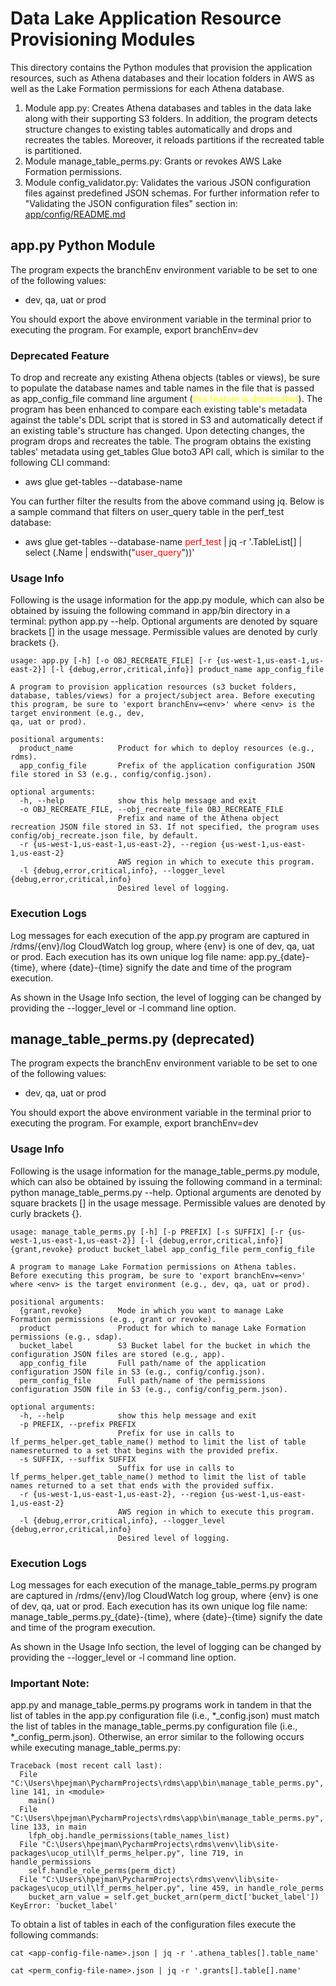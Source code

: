 # Data Lake Application Resource Provisioning Modules
This directory contains the Python modules that provision the application resources,
such as Athena databases and their location folders in AWS as well as the Lake Formation
permissions for each Athena database.
1. Module app.py: Creates Athena databases and tables in the data lake along with their supporting
S3 folders. In addition, the program detects structure changes to existing tables automatically and drops and 
recreates the tables. Moreover, it reloads partitions if the recreated table is partitioned.
2. Module manage_table_perms.py: Grants or revokes AWS Lake Formation permissions.
3. Module config_validator.py: Validates the various JSON configuration files against predefined JSON schemas.
For further information refer to "Validating the JSON configuration files" section in:
 [app/config/README.md](../config/README.md)

## app.py Python Module
The program expects the branchEnv environment variable to be set to one of the following values:
- dev, qa, uat or prod

You should export the above environment variable in the terminal prior to executing the program.
For example, export branchEnv=dev

### Deprecated Feature
To drop and recreate any existing Athena objects (tables or views), be sure to populate the database 
names and table names in the file that is passed as app_config_file command line argument (<span style="color:yellow">this feature is deprecated</span>).
The program has been enhanced to compare each existing table's metadata against the table's 
DDL script that is stored in S3 and automatically detect if an existing table's structure has changed. Upon 
detecting changes, the program drops and recreates the table. The program obtains the existing tables'
metadata using get_tables Glue boto3 API call, which is similar to the following CLI command:

- aws glue get-tables --database-name <database-name> 

You can further filter the results from the above command using jq. Below is a sample command that filters on 
user_query table in the perf_test database:

- aws glue get-tables --database-name <span style="color:red">perf_test</span> | jq -r '.TableList[] | select (.Name | endswith("<span style="color:red">user_query</span>"))'

### Usage Info
Following is the usage information for the app.py module, which can also be obtained by issuing
the following command in app/bin directory in a terminal: python app.py --help. Optional arguments
are denoted by square brackets [] in the usage message. Permissible values are denoted by curly brackets {}.
```
usage: app.py [-h] [-o OBJ_RECREATE_FILE] [-r {us-west-1,us-east-1,us-east-2}] [-l {debug,error,critical,info}] product_name app_config_file

A program to provision application resources (s3 bucket folders, database, tables/views) for a project/subject area. Before executing this program, be sure to 'export branchEnv=<env>' where <env> is the target environment (e.g., dev,
qa, uat or prod).

positional arguments:
  product_name          Product for which to deploy resources (e.g., rdms).
  app_config_file       Prefix of the application configuration JSON file stored in S3 (e.g., config/config.json).

optional arguments:
  -h, --help            show this help message and exit
  -o OBJ_RECREATE_FILE, --obj_recreate_file OBJ_RECREATE_FILE
                        Prefix and name of the Athena object recreation JSON file stored in S3. If not specified, the program uses config/obj_recreate.json file, by default.
  -r {us-west-1,us-east-1,us-east-2}, --region {us-west-1,us-east-1,us-east-2}
                        AWS region in which to execute this program.
  -l {debug,error,critical,info}, --logger_level {debug,error,critical,info}
                        Desired level of logging.
```
### Execution Logs
Log messages for each execution of the app.py program are captured in /rdms/{env}/log CloudWatch log group, where
{env} is one of dev, qa, uat or prod. Each execution has its own unique log file name: app.py_{date}-{time}, where 
{date}-{time} signify the date and time of the program execution. 

As shown in the Usage Info section, the level of logging can be changed by providing the --logger_level or -l 
command line option.
## manage_table_perms.py (deprecated)
The program expects the branchEnv environment variable to be set to one of the following values:
- dev, qa, uat or prod

You should export the above environment variable in the terminal prior to executing the program.
For example, export branchEnv=dev

### Usage Info
Following is the usage information for the manage_table_perms.py module, which can also be
obtained by issuing the following command in a terminal: python manage_table_perms.py --help.
Optional arguments are denoted by square brackets [] in the usage message. Permissible values
are denoted by curly brackets {}.
```
usage: manage_table_perms.py [-h] [-p PREFIX] [-s SUFFIX] [-r {us-west-1,us-east-1,us-east-2}] [-l {debug,error,critical,info}] {grant,revoke} product bucket_label app_config_file perm_config_file

A program to manage Lake Formation permissions on Athena tables. Before executing this program, be sure to 'export branchEnv=<env>' where <env> is the target environment (e.g., dev, qa, uat or prod).

positional arguments:
  {grant,revoke}        Mode in which you want to manage Lake Formation permissions (e.g., grant or revoke).
  product               Product for which to manage Lake Formation permissions (e.g., sdap).
  bucket_label          S3 Bucket label for the bucket in which the configuration JSON files are stored (e.g., app).
  app_config_file       Full path/name of the application configuration JSON file in S3 (e.g., config/config.json).
  perm_config_file      Full path/name of the permissions configuration JSON file in S3 (e.g., config/config_perm.json).

optional arguments:
  -h, --help            show this help message and exit
  -p PREFIX, --prefix PREFIX
                        Prefix for use in calls to lf_perms_helper.get_table_name() method to limit the list of table namesreturned to a set that begins with the provided prefix.
  -s SUFFIX, --suffix SUFFIX
                        Suffix for use in calls to lf_perms_helper.get_table_name() method to limit the list of table names returned to a set that ends with the provided suffix.
  -r {us-west-1,us-east-1,us-east-2}, --region {us-west-1,us-east-1,us-east-2}
                        AWS region in which to execute this program.
  -l {debug,error,critical,info}, --logger_level {debug,error,critical,info}
                        Desired level of logging.
```
### Execution Logs
Log messages for each execution of the manage_table_perms.py program are captured in /rdms/{env}/log CloudWatch log group, where
{env} is one of dev, qa, uat or prod. Each execution has its own unique log file name: manage_table_perms.py_{date}-{time}, where 
{date}-{time} signify the date and time of the program execution. 

As shown in the Usage Info section, the level of logging can be changed by providing the --logger_level or -l 
command line option.
### Important Note: 
app.py and manage_table_perms.py programs work in tandem in that the list of
tables in the app.py configuration file (i.e., *_config.json) must match the list of tables in the
manage_table_perms.py configuration file (i.e., *_config_perm.json). Otherwise, an error similar
to the following occurs while executing manage_table_perms.py:
```
Traceback (most recent call last):
  File "C:\Users\hpejman\PycharmProjects\rdms\app\bin\manage_table_perms.py", line 141, in <module>
    main()
  File "C:\Users\hpejman\PycharmProjects\rdms\app\bin\manage_table_perms.py", line 133, in main
    lfph_obj.handle_permissions(table_names_list)
  File "C:\Users\hpejman\PycharmProjects\rdms\venv\lib\site-packages\ucop_util\lf_perms_helper.py", line 719, in handle_permissions
    self.handle_role_perms(perm_dict)
  File "C:\Users\hpejman\PycharmProjects\rdms\venv\lib\site-packages\ucop_util\lf_perms_helper.py", line 459, in handle_role_perms
    bucket_arn_value = self.get_bucket_arn(perm_dict['bucket_label'])
KeyError: 'bucket_label'
```
To obtain a list of tables in each of the configuration files execute the following commands:

```cat <app-config-file-name>.json | jq -r '.athena_tables[].table_name'```

```cat <perm_config-file-name>.json | jq -r '.grants[].table[].name'```
